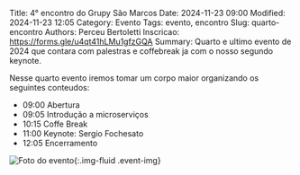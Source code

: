 Title: 4° encontro do Grupy São Marcos
Date: 2024-11-23 09:00
Modified: 2024-11-23 12:05
Category: Evento
Tags: evento, encontro
Slug: quarto-encontro
Authors: Perceu Bertoletti
Inscricao: https://forms.gle/u4qt41hLMu1gfzGQA
Summary: Quarto e ultimo evento de 2024 que contara com palestras e coffebreak ja com o nosso segundo keynote.

Nesse quarto evento iremos tomar um corpo maior organizando os seguintes conteudos:

 - 09:00 Abertura
 - 09:05 Introdução a microserviços
 - 10:15 Coffe Break
 - 11:00 Keynote: Sergio Fochesato 
 - 12:05 Encerramento

![Foto do evento]({static}/images/evento-4.jpeg){:.img-fluid .event-img}
